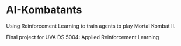 # AI-Kombatants

Using Reinforcement Learning to train agents to play Mortal Kombat II. 

Final project for UVA DS 5004: Applied Reinforcement Learning




